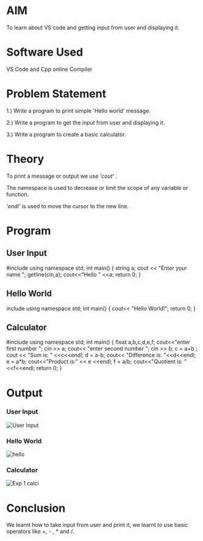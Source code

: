 #   AIM

To learn about VS code and getting input from user and displaying it.

# Software Used
VS Code and Cpp online Compiler

# Problem Statement
 1.) Write a program to print simple 'Hello world' message.

 2.) Write a program to get the  input from user and displaying it.
 
 3.) Write a program to create a basic calculator.

 # Theory
To print a message or output we use _'cout'_ .

The namespace is used to decrease or limit the scope of any variable or function.
 
 _'endl'_ is used to move the cursor to the new line.
# Program 
## User Input
#include<iostream>
using namespace std;
int main()
{
    string a;
    cout << "Enter your name ";
    getline(cin,a);
    cout<<"Hello  " <<a;
    return 0;
}
## Hello World
include<iostream>
using namespace std;
int main()
{
    cout<< "Hello World!";
    return 0;
}
## Calculator
#include<iostream>
using namespace std;
int main()
{ float a,b,c,d,e,f;
    cout<<"enter first number ";
    cin >> a;
    cout<< "enter second number ";
    cin >> b;
    c = a+b ;
    cout << "Sum is: " <<c<<endl;
    d = a-b;
    cout<< "Difference is: "<<d<<endl;
    e = a*b;
    cout<<"Product is:" << e <<endl;
    f = a/b;
    cout<<"Quotient is: "<<f<<endl;
    return 0;
}
# Output
### User Input
![User Input](https://github.com/user-attachments/assets/cfab0e45-7ed0-45f3-aeeb-b11582cc8b81)
### Hello World
![hello](https://github.com/user-attachments/assets/e1370f61-081f-49d9-976c-64d3302e06eb)
### Calculator
![Exp 1 calci](https://github.com/user-attachments/assets/88369368-3d7f-4b3b-862c-31670fb22b8e)
# Conclusion
We learnt how to take input from user and print it, we learnt to use basic operators like +, - , * and /.


